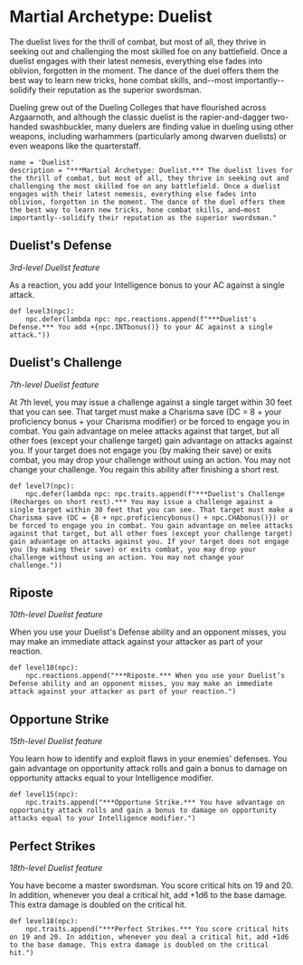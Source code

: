 # Martial Archetype: Duelist
The duelist lives for the thrill of combat, but most of all, they thrive in seeking out and challenging the most skilled foe on any battlefield. Once a duelist engages with their latest nemesis, everything else fades into oblivion, forgotten in the moment. The dance of the duel offers them the best way to learn new tricks, hone combat skills, and--most importantly--solidify their reputation as the superior swordsman.

Dueling grew out of the Dueling Colleges that have flourished across Azgaarnoth, and although the classic duelist is the rapier-and-dagger two-handed swashbuckler, many duelers are finding value in dueling using other weapons, including warhammers (particularly among dwarven duelists) or even weapons like the quarterstaff.

```
name = 'Duelist'
description = "***Martial Archetype: Duelist.*** The duelist lives for the thrill of combat, but most of all, they thrive in seeking out and challenging the most skilled foe on any battlefield. Once a duelist engages with their latest nemesis, everything else fades into oblivion, forgotten in the moment. The dance of the duel offers them the best way to learn new tricks, hone combat skills, and—most importantly--solidify their reputation as the superior swordsman."
```

## Duelist's Defense
*3rd-level Duelist feature*

As a reaction, you add your Intelligence bonus to your AC against a single attack.

```
def level3(npc):
    npc.defer(lambda npc: npc.reactions.append(f"***Duelist's Defense.*** You add +{npc.INTbonus()} to your AC against a single attack."))
```

## Duelist's Challenge
*7th-level Duelist feature*

At 7th level, you may issue a challenge against a single target within 30 feet that you can see. That target must make a Charisma save (DC = 8 + your proficiency bonus + your Charisma modifier) or be forced to engage you in combat. You gain advantage on melee attacks against that target, but all other foes (except your challenge target) gain advantage on attacks against you. If your target does not engage you (by making their save) or exits combat, you may drop your challenge without using an action. You may not change your challenge. You regain this ability after finishing a short rest.

```
def level7(npc):
    npc.defer(lambda npc: npc.traits.append(f"***Duelist's Challenge (Recharges on short rest).*** You may issue a challenge against a single target within 30 feet that you can see. That target must make a Charisma save (DC = {8 + npc.proficiencybonus() + npc.CHAbonus()}) or be forced to engage you in combat. You gain advantage on melee attacks against that target, but all other foes (except your challenge target) gain advantage on attacks against you. If your target does not engage you (by making their save) or exits combat, you may drop your challenge without using an action. You may not change your challenge."))
```

## Riposte
*10th-level Duelist feature*

When you use your Duelist's Defense ability and an opponent misses, you may make an immediate attack against your attacker as part of your reaction.

```
def level10(npc):
    npc.reactions.append("***Riposte.*** When you use your Duelist’s Defense ability and an opponent misses, you may make an immediate attack against your attacker as part of your reaction.")
```

## Opportune Strike
*15th-level Duelist feature*

You learn how to identify and exploit flaws in your enemies' defenses. You gain advantage on opportunity attack rolls and gain a bonus to damage on opportunity attacks equal to your Intelligence modifier.

```
def level15(npc):
    npc.traits.append("***Opportune Strike.*** You have advantage on opportunity attack rolls and gain a bonus to damage on opportunity attacks equal to your Intelligence modifier.")
```

## Perfect Strikes
*18th-level Duelist feature*

You have become a master swordsman. You score critical hits on 19 and 20. In addition, whenever you deal a critical hit, add +1d6 to the base damage. This extra damage is doubled on the critical hit. 

```
def level18(npc):
    npc.traits.append("***Perfect Strikes.*** You score critical hits on 19 and 20. In addition, whenever you deal a critical hit, add +1d6 to the base damage. This extra damage is doubled on the critical hit.")
```
